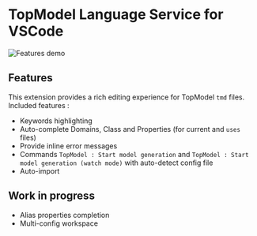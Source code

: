 # TopModel Language Service for VSCode

![Features demo](https://raw.githubusercontent.com/klee-contrib/topmodel/develop/TopModel.VSCode/demo.gif "Features demonstration")

## Features

This extension provides a rich editing experience for TopModel `tmd` files. Included features :

- Keywords highlighting
- Auto-complete Domains, Class and Properties (for current and `uses` files)
- Provide inline error messages
- Commands `TopModel : Start model generation` and `TopModel : Start model generation (watch mode)` with auto-detect config file
- Auto-import

## Work in progress

- Alias properties completion
- Multi-config workspace
